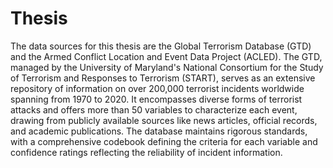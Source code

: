 # Thesis

The data sources for this thesis are the Global Terrorism Database (GTD) and the Armed Conflict Location and Event Data Project (ACLED). The GTD, managed by the University of Maryland's National Consortium for the Study of Terrorism and Responses to Terrorism (START), serves as an extensive repository of information on over 200,000 terrorist incidents worldwide spanning from 1970 to 2020. It encompasses diverse forms of terrorist attacks and offers more than 50 variables to characterize each event, drawing from publicly available sources like news articles, official records, and academic publications. The database maintains rigorous standards, with a comprehensive codebook defining the criteria for each variable and confidence ratings reflecting the reliability of incident information.
